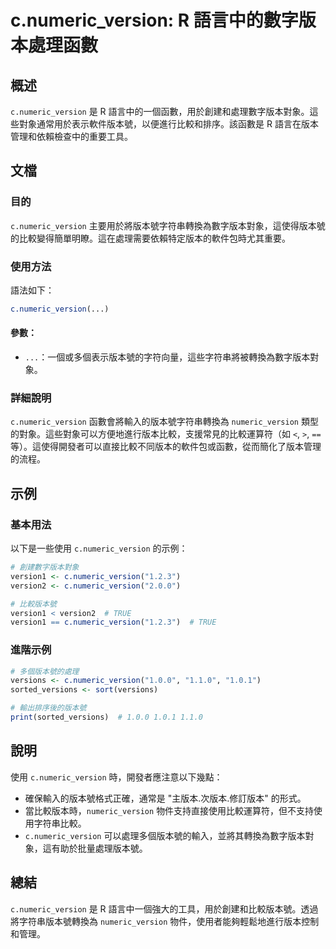 <!--
Meta Description: # c.numeric_version: R 語言中的數字版本處理函數 ## 概述 `c.numeric_version` 是 R 語言中的一個函數，用於創建和處理數字版本對象。這些對象通常用於表示軟件版本號，以便進行比較和排序。該函數是 R 語言在版本管理和依賴檢查中的重要工具。 ## 文檔 ##...
Meta Keywords: numeric_version, version1, version2, true, versions
-->

# c.numeric_version: R 語言中的數字版本處理函數

## 概述
`c.numeric_version` 是 R 語言中的一個函數，用於創建和處理數字版本對象。這些對象通常用於表示軟件版本號，以便進行比較和排序。該函數是 R 語言在版本管理和依賴檢查中的重要工具。

## 文檔
### 目的
`c.numeric_version` 主要用於將版本號字符串轉換為數字版本對象，這使得版本號的比較變得簡單明瞭。這在處理需要依賴特定版本的軟件包時尤其重要。

### 使用方法
語法如下：
```R
c.numeric_version(...)
```

#### 參數：
- `...`：一個或多個表示版本號的字符向量，這些字符串將被轉換為數字版本對象。

### 詳細說明
`c.numeric_version` 函數會將輸入的版本號字符串轉換為 `numeric_version` 類型的對象。這些對象可以方便地進行版本比較，支援常見的比較運算符（如 `<`, `>`, `==` 等）。這使得開發者可以直接比較不同版本的軟件包或函數，從而簡化了版本管理的流程。

## 示例
### 基本用法
以下是一些使用 `c.numeric_version` 的示例：

```R
# 創建數字版本對象
version1 <- c.numeric_version("1.2.3")
version2 <- c.numeric_version("2.0.0")

# 比較版本號
version1 < version2  # TRUE
version1 == c.numeric_version("1.2.3")  # TRUE
```

### 進階示例
```R
# 多個版本號的處理
versions <- c.numeric_version("1.0.0", "1.1.0", "1.0.1")
sorted_versions <- sort(versions)

# 輸出排序後的版本號
print(sorted_versions)  # 1.0.0 1.0.1 1.1.0
```

## 說明
使用 `c.numeric_version` 時，開發者應注意以下幾點：
- 確保輸入的版本號格式正確，通常是 "主版本.次版本.修訂版本" 的形式。
- 當比較版本時，`numeric_version` 物件支持直接使用比較運算符，但不支持使用字符串比較。
- `c.numeric_version` 可以處理多個版本號的輸入，並將其轉換為數字版本對象，這有助於批量處理版本號。

## 總結
`c.numeric_version` 是 R 語言中一個強大的工具，用於創建和比較版本號。透過將字符串版本號轉換為 `numeric_version` 物件，使用者能夠輕鬆地進行版本控制和管理。